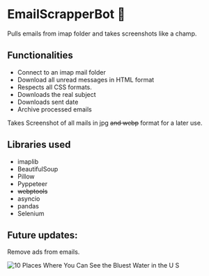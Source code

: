 # EmailScrapperBot 🤖
Pulls emails from imap folder and takes screenshots like a champ.

## Functionalities

* Connect to an imap mail folder
* Download all unread messages in HTML format
* Respects all CSS formats.
* Downloads the real subject
* Downloads sent date
* Archive processed emails

Takes Screenshot of all mails in jpg ~~and webp~~ format for a later use.

## Libraries used

* imaplib
* BeautifulSoup
* Pillow
* Pyppeteer
* ~~webptools~~
* asyncio
* pandas
* Selenium

## Future updates:

Remove ads from emails.

![10 Places Where You Can See the Bluest Water in the U S](https://github.com/Rogergarciatsa/EmailScrapper/assets/96830104/692e4472-04f7-4ebf-a69f-7ce66fb38355)

